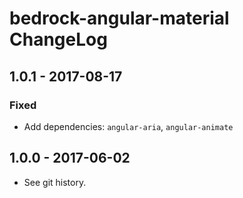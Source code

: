 # bedrock-angular-material ChangeLog

## 1.0.1 - 2017-08-17

### Fixed
- Add dependencies: `angular-aria`, `angular-animate`

## 1.0.0 - 2017-06-02

- See git history.
